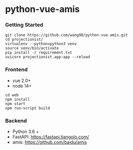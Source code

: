 # python-vue-amis

### Getting Started
`````
git clone https://github.com/wang90/python-vue-amis.git
cd projectionist/
virtualenv --python=python3 venv
source venv/bin/activate
pip install -r requirement.txt
uvicorn projectionist.app:app --reload
``````

### Frontend
- vue 2.0+
- node 14+
```````
cd web
npm install 
npm start
npm run-script build
```````

### Backend

- Python 3.6 +
- FastAPI: https://fastapi.tiangolo.com/
- amis: https://github.com/baidu/amis
